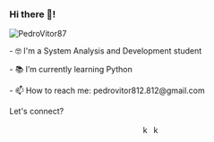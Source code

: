 ### Hi there 👋!
<p align="left"> <img src="https://komarev.com/ghpvc/?username=PedroVitor87" alt="PedroVitor87" /> </p>
<p>- 🤓 I'm a System Analysis and Development student
<p>- 📚 I’m currently learning Python
<p>- 📫 How to reach me: pedrovitor812.812@gmail.com

Let's connect? 

<p align="center">
<a href="https://linkedin.com/in/pedrovitor812" target="blank"><img align="center" src="https://cdn.jsdelivr.net/npm/simple-icons@3.0.1/icons/linkedin.svg" alt="karendiz" height="15" width="15"/></a>
<a href="https://instagram.com/pedrovitor_812" target="blank"><img align="center" src="https://cdn.jsdelivr.net/npm/simple-icons@3.0.1/icons/instagram.svg" alt="karendiz" height="15" width="15"</a>